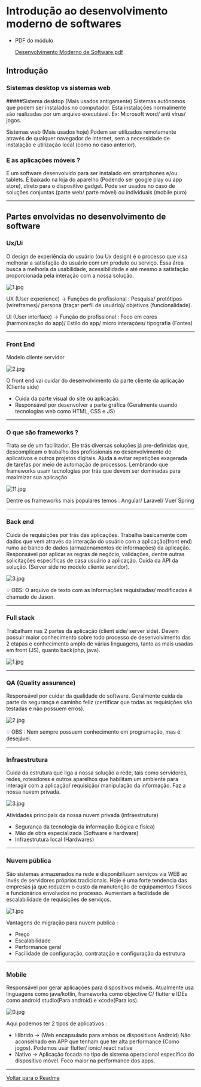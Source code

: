 # Introdução ao desenvolvimento moderno de softwares

- PDF do módulo
    
    [Desenvolvimento Moderno de Software.pdf](Introduc%CC%A7a%CC%83o%20ao%20desenvolvimento%20moderno%20de%20softwar%203f37217057274860a48338e2b5cfd10a/Desenvolvimento_Moderno_de_Software.pdf)
    

## Introdução

### Sistemas desktop vs sistemas web

#####Sistema desktop (Mais usados antigamente)
Sistemas autônomos que podem ser instalados no computador. Esta instalações normalmente são realizadas por um arquivo executável. 
Ex: Microsoft word/ anti vírus/ jogos.

Sistemas web (Mais usados hoje)
Podem ser utilizados remotamente através de qualquer navegador de internet, sem a necessidade de instalação e utilização local (como no caso anterior).

### E as aplicações móveis ?

É um software desenvolvido para ser instalado em smartphones e/ou tablets. É baixado na loja do aparelho (Podendo ser google play ou app store), direto para o dispositivo gadget. Pode ser usados no caso de soluções conjuntas (parte web/ parte  móvel) ou  individuais (mobile puro)

---

## Partes envolvidas no desenvolvimento de software
### Ux/Ui
 O design de experiência do usuário (ou Ux design) é o processo que visa melhorar a satisfação do usuário com um produto ou serviço. Essa área busca a melhoria da usabilidade, acessibilidade e até mesmo a satisfação proporcionada pela interação com a nossa solução.

![1.jpg](Introduc%CC%A7a%CC%83o%20ao%20desenvolvimento%20moderno%20de%20softwar%203f37217057274860a48338e2b5cfd10a/1.jpg)

UX (User experience) → Funções do profissional : Pesquisa/ protótipos (wireframes)/ persona (traçar perfil de usuário)/ objetivos (funcionalidade).

UI (User  interface) → Função do profissional : Foco em cores (harmonização do app)/ Estilo do app/ micro interações/ tipografia (Fontes) 

---

### Front End

Modelo cliente servidor

![2.jpg](Introduc%CC%A7a%CC%83o%20ao%20desenvolvimento%20moderno%20de%20softwar%203f37217057274860a48338e2b5cfd10a/2.jpg)

O front end vai cuidar do desenvolvimento da parte cliente da aplicação (Cliente side)

- Cuida da parte visual do site ou aplicação.
- Responsável por desenvolver a parte gráfica (Geralmente usando tecnologias web como HTML, CSS e JS)

---

### O que são frameworks ?

Trata se de um facilitador. Ele trás diversas soluções já pre-definidas que, descomplicam o trabalho dos profissionais no desenvolvimento de aplicativos e outros projetos digitais. Ajuda a evitar repetições exagerada de tarefas por meio de automação de processos. Lembrando que frameworks usam tecnologias por trás que devem ser dominadas para maximizar sua aplicação.

![11.jpg](Introduc%CC%A7a%CC%83o%20ao%20desenvolvimento%20moderno%20de%20softwar%203f37217057274860a48338e2b5cfd10a/11.jpg)

Dentre os frameworks mais populares temos : Angular/ Laravel/ Vue/ Spring 

---

### Back end

Cuida de requisições por trás das aplicações. Trabalha basicamente com dados que vem através da interação do usuário com a aplicação(front end) rumo ao banco de dados (armazenamentos de informações) da aplicação. Responsável por aplicar as regras de negócio, validações, dentre outras solicitações especificas de casa usuário a aplicação. Cuida da API da solução. (Server side no modelo cliente servidor).

![3.jpg](Introduc%CC%A7a%CC%83o%20ao%20desenvolvimento%20moderno%20de%20softwar%203f37217057274860a48338e2b5cfd10a/3.jpg)

<aside>
💡 OBS: O arquivo de texto com as informações requisitadas/ modificadas é chamado de Jason.

</aside>

---

### Full stack

Trabalham nas 2 partes da aplicação (client side/ server side). Devem possuir maior conhecimento sobre todo processo de desenvolvimento das 2 etapas e conhecimento amplo de várias linguagens, tanto as mais usadas em front (JS), quanto back(php, java).

![1.jpg](Introduc%CC%A7a%CC%83o%20ao%20desenvolvimento%20moderno%20de%20softwar%203f37217057274860a48338e2b5cfd10a/1%201.jpg)

---

### QA (Quality assurance)

Responsável por cuidar da qualidade do software. Geralmente cuida da parte da segurança e caminho feliz (certificar que todas as requisições são testadas e não possuem erros).  

![2.jpg](Introduc%CC%A7a%CC%83o%20ao%20desenvolvimento%20moderno%20de%20softwar%203f37217057274860a48338e2b5cfd10a/2%201.jpg)

<aside>
💡 OBS : Nem sempre possuem conhecimento em programação, mas é desejável.

</aside>

---

### Infraestrutura

Cuida da estrutura que liga a  nossa solução a rede, tais como servidores, redes, roteadores e outros aparelhos que habilitam um ambiente para interagir com a aplicação/ requisição/ manipulação da informação. Faz a nossa nuvem privada. 

![3.jpg](Introduc%CC%A7a%CC%83o%20ao%20desenvolvimento%20moderno%20de%20softwar%203f37217057274860a48338e2b5cfd10a/3%201.jpg)

Atividades principais da nossa nuvem privada (infraestrutura)

- Segurança da tecnologia da informação (Lógica e física)
- Mão de obra especializada (Software e hardware)
- Infraestrutura local (Hardwares)

---

### Nuvem pública

São sistemas armazenados na rede e disponibilizam serviços via WEB ao invés de servidores próprios tradicionais. Hoje é uma forte tendencia das empresas já que reduzem o custo da manutenção de equipamentos físicos e funcionários envolvidos no processo. Aumentam a facilidade de escalabilidade de requisições de serviços.

![1.jpg](Introduc%CC%A7a%CC%83o%20ao%20desenvolvimento%20moderno%20de%20softwar%203f37217057274860a48338e2b5cfd10a/1%202.jpg)

Vantagens de migração para nuvem publica :

- Preço
- Escalabilidade
- Performance geral
- Facilidade de configuração, contratação e configuração da estrutura

---

### Mobile

Responsável por gerar aplicações para dispositivos móveis. Atualmente usa linguagens como java/kotlin, frameworks como objective C/ flutter e IDEs como android studio(Para android) e xcode(Para ios).

![0.jpg](Introduc%CC%A7a%CC%83o%20ao%20desenvolvimento%20moderno%20de%20softwar%203f37217057274860a48338e2b5cfd10a/0.jpg)

Aqui podemos ter 2 tipos de aplicativos :
- Hibrido → (Web encapsulado para ambos os dispositivos Android) Não aconselhado em APP que tenham que ter alta performance (Como jogos). Podemos usar flutter/ ionic/ react native
- Nativo → Aplicação focada no tipo de sistema operacional específico do dispositivo móvel. Foco maior na performance dos apps.

---
[Voltar para o Readme](https://github.com/Joshpcbrrj/Dio/blob/main/README.md#prepare-se-para-a-jornada)
